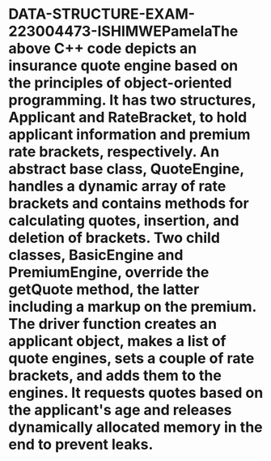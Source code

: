 # DATA-STRUCTURE-EXAM-223004473-ISHIMWEPamelaThe above C++ code depicts an insurance quote engine based on the principles of object-oriented programming. It has two structures, Applicant and RateBracket, to hold applicant information and premium rate brackets, respectively. An abstract base class, QuoteEngine, handles a dynamic array of rate brackets and contains methods for calculating quotes, insertion, and deletion of brackets. Two child classes, BasicEngine and PremiumEngine, override the getQuote method, the latter including a markup on the premium. The driver function creates an applicant object, makes a list of quote engines, sets a couple of rate brackets, and adds them to the engines. It requests quotes based on the applicant's age and releases dynamically allocated memory in the end to prevent leaks.

